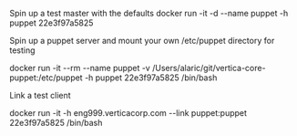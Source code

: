 
Spin up a test master with the defaults
docker run -it -d --name puppet -h puppet 22e3f97a5825

Spin up a puppet server and mount your own /etc/puppet directory for testing

docker run -it --rm --name puppet -v /Users/alaric/git/vertica-core-puppet:/etc/puppet -h puppet 22e3f97a5825 /bin/bash

Link a test client 

docker run -it -h eng999.verticacorp.com --link puppet:puppet 22e3f97a5825 /bin/bash
